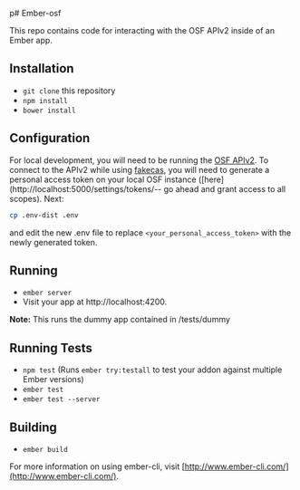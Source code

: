 p# Ember-osf

This repo contains code for interacting with the OSF APIv2 inside of an Ember app.

## Installation

* `git clone` this repository
* `npm install`
* `bower install`

## Configuration

For local development, you will need to be running the [OSF APIv2](https://github.com/CenterForOpenScience/osf.io#running-the-api-server).
To connect to the APIv2 while using [fakecas](https://github.com/CenterForOpenScience/osf.io#running-the-osf), you will need to generate a
personal access token on your local OSF instance ([here](http://localhost:5000/settings/tokens/-- go ahead and grant access to all scopes). Next:

```bash
cp .env-dist .env
```
and edit the new .env file to replace `<your_personal_access_token>` with the newly generated token.

## Running

* `ember server`
* Visit your app at http://localhost:4200.

**Note:** This runs the dummy app contained in /tests/dummy

## Running Tests

* `npm test` (Runs `ember try:testall` to test your addon against multiple Ember versions)
* `ember test`
* `ember test --server`

## Building

* `ember build`

For more information on using ember-cli, visit [http://www.ember-cli.com/](http://www.ember-cli.com/).
